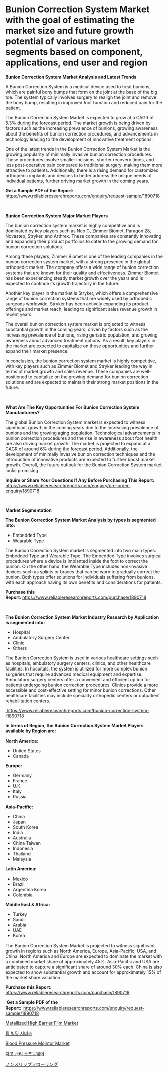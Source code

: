 <p><h1>Bunion Correction System Market with the goal of estimating the market size and future growth potential of various market segments based on component, applications, end user and region</h1></p><p><strong>Bunion Correction System Market Analysis and Latest Trends</strong></p>
<p><p>A Bunion Correction System is a medical device used to treat bunions, which are painful bony bumps that form on the joint at the base of the big toe. The system typically involves surgery to realign the joint and remove the bony bump, resulting in improved foot function and reduced pain for the patient.</p><p>The Bunion Correction System Market is expected to grow at a CAGR of 5.3% during the forecast period. The market growth is being driven by factors such as the increasing prevalence of bunions, growing awareness about the benefits of bunion correction procedures, and advancements in technology leading to the development of innovative treatment options.</p><p>One of the latest trends in the Bunion Correction System Market is the growing popularity of minimally invasive bunion correction procedures. These procedures involve smaller incisions, shorter recovery times, and less post-operative pain compared to traditional surgery, making them more attractive to patients. Additionally, there is a rising demand for customized orthopedic implants and devices to better address the unique needs of individual patients, further driving market growth in the coming years.</p></p>
<p><strong>Get a Sample PDF of the Report:&nbsp;</strong> <a href="https://www.reliableresearchreports.com/enquiry/request-sample/1890718">https://www.reliableresearchreports.com/enquiry/request-sample/1890718</a></p>
<p>&nbsp;</p>
<p><strong>Bunion Correction System Major Market Players</strong></p>
<p><p>The bunion correction system market is highly competitive and is dominated by key players such as Neo G, Zimmer Biomet, Paragon 28, Novastep, Stryker, and Arthrex. These companies are constantly innovating and expanding their product portfolios to cater to the growing demand for bunion correction solutions.</p><p>Among these players, Zimmer Biomet is one of the leading companies in the bunion correction system market, with a strong presence in the global orthopedic market. The company offers a wide range of bunion correction systems that are known for their quality and effectiveness. Zimmer Biomet has been experiencing steady market growth over the years and is expected to continue its growth trajectory in the future.</p><p>Another key player in the market is Stryker, which offers a comprehensive range of bunion correction systems that are widely used by orthopedic surgeons worldwide. Stryker has been actively expanding its product offerings and market reach, leading to significant sales revenue growth in recent years.</p><p>The overall bunion correction system market is projected to witness substantial growth in the coming years, driven by factors such as the increasing prevalence of bunions, rising geriatric population, and growing awareness about advanced treatment options. As a result, key players in the market are expected to capitalize on these opportunities and further expand their market presence.</p><p>In conclusion, the bunion correction system market is highly competitive, with key players such as Zimmer Biomet and Stryker leading the way in terms of market growth and sales revenue. These companies are well-positioned to capitalize on the growing demand for bunion correction solutions and are expected to maintain their strong market positions in the future.</p></p>
<p>&nbsp;</p>
<p><strong>What Are The Key Opportunities For Bunion Correction System Manufacturers?</strong></p>
<p><p>The global Bunion Correction System market is expected to witness significant growth in the coming years due to the increasing prevalence of bunions and the growing aging population. Technological advancements in bunion correction procedures and the rise in awareness about foot health are also driving market growth. The market is projected to expand at a CAGR of around 6% during the forecast period. Additionally, the development of minimally invasive bunion correction techniques and the introduction of innovative products are expected to further boost market growth. Overall, the future outlook for the Bunion Correction System market looks promising.</p></p>
<p><strong>Inquire or Share Your Questions If Any Before Purchasing This Report:</strong> <a href="https://www.reliableresearchreports.com/enquiry/pre-order-enquiry/1890718">https://www.reliableresearchreports.com/enquiry/pre-order-enquiry/1890718</a></p>
<p>&nbsp;</p>
<p><strong>Market Segmentation</strong></p>
<p><strong>The Bunion Correction System Market Analysis by types is segmented into:</strong></p>
<p><ul><li>Embedded Type</li><li>Wearable Type</li></ul></p>
<p><p>The Bunion Correction System market is segmented into two main types: Embedded Type and Wearable Type. The Embedded Type involves surgical procedures where a device is implanted inside the foot to correct the bunion. On the other hand, the Wearable Type includes non-invasive devices such as splints or braces that can be worn to gradually correct the bunion. Both types offer solutions for individuals suffering from bunions, with each approach having its own benefits and considerations for patients.</p></p>
<p><strong>Purchase this Report:&nbsp;</strong><a href="https://www.reliableresearchreports.com/purchase/1890718">https://www.reliableresearchreports.com/purchase/1890718</a></p>
<p>&nbsp;</p>
<p><strong>The Bunion Correction System Market Industry Research by Application is segmented into:</strong></p>
<p><ul><li>Hospital</li><li>Ambulatory Surgery Center</li><li>Clinic</li><li>Others</li></ul></p>
<p><p>The Bunion Correction System is used in various healthcare settings such as hospitals, ambulatory surgery centers, clinics, and other healthcare facilities. In hospitals, the system is utilized for more complex bunion surgeries that require advanced medical equipment and expertise. Ambulatory surgery centers offer a convenient and efficient option for patients undergoing bunion correction procedures. Clinics provide a more accessible and cost-effective setting for minor bunion corrections. Other healthcare facilities may include specialty orthopedic centers or outpatient rehabilitation centers.</p></p>
<p><a href="https://www.reliableresearchreports.com/bunion-correction-system-r1890718">&nbsp;https://www.reliableresearchreports.com/bunion-correction-system-r1890718</a></p>
<p><strong>In terms of Region, the Bunion Correction System Market Players available by Region are:</strong></p>
<p>
    <p> <strong> North America: </strong>
        <ul>
            <li>United States</li>
            <li>Canada</li>
        </ul>
        </p> 
    <p> <strong> Europe: </strong>
        <ul>
            <li>Germany</li>
            <li>France</li>
            <li>U.K.</li>
            <li>Italy</li>
            <li>Russia</li>
        </ul>
        </p> 
    <p> <strong> Asia-Pacific: </strong>
        <ul>
            <li>China</li>
            <li>Japan</li>
            <li>South Korea</li>
            <li>India</li>
            <li>Australia</li>
            <li>China Taiwan</li>
            <li>Indonesia</li>
            <li>Thailand</li>
            <li>Malaysia</li>
        </ul>
        </p> 
    <p> <strong> Latin America: </strong>
        <ul>
            <li>Mexico</li>
            <li>Brazil</li>
            <li>Argentina Korea</li>
            <li>Colombia</li>
        </ul>
        </p> 
    <p> <strong> Middle East & Africa: </strong>
        <ul>
            <li>Turkey</li>
            <li>Saudi</li>
            <li>Arabia</li>
            <li>UAE</li>
            <li>Korea</li>
        </ul>
    </p>
    </p>
<p><p>The Bunion Correction System Market is projected to witness significant growth in regions such as North America, Europe, Asia-Pacific, USA, and China. North America and Europe are expected to dominate the market with a combined market share of approximately 45%. Asia-Pacific and USA are anticipated to capture a significant share of around 30% each. China is also expected to show substantial growth and account for approximately 15% of the market share valuation.</p></p>
<p><strong>Purchase this Report: </strong><a href="https://www.reliableresearchreports.com/purchase/1890718">https://www.reliableresearchreports.com/purchase/1890718</a></p>
<p>&nbsp;<strong>Get a Sample PDF of the Report:&nbsp;&nbsp;</strong><a href="https://www.reliableresearchreports.com/enquiry/request-sample/1890718">https://www.reliableresearchreports.com/enquiry/request-sample/1890718</a></p>
<p><strong></strong></p>
<p><p><a href="https://issuu.com/reportprime-2/docs/metallized-high-barrier-film-market-size-2030.pptx">Metallized High Barrier Film Market</a></p><p><a href="https://medium.com/@alexemumu2022/%ED%8C%80-%EB%B9%8C%EB%94%A9-%EC%84%9C%EB%B9%84%EC%8A%A4-%EC%8B%9C%EC%9E%A5-%EA%B7%9C%EB%AA%A8-%EC%8B%9C%EC%9E%A5-%EC%A0%84%EB%A7%9D-%EB%B0%8F-%EC%8B%9C%EC%9E%A5-%EC%98%88%EC%B8%A1-2024%EB%85%84%EB%B6%80%ED%84%B0-2031%EB%85%84%EA%B9%8C%EC%A7%80-4f12099b530f">팀 빌딩 서비스</a></p><p><a href="https://www.linkedin.com/pulse/blood-pressure-mointor-market-comprehensive-assessment-type-772fe?trackingId=ME4yyaRz5Kikk28%2FunZGCg%3D%3D">Blood Pressure Mointor Market</a></p><p><a href="https://medium.com/@koleledner/%EC%B0%A8%EA%B3%A0-%EA%B4%80%EB%A6%AC-%EC%86%8C%ED%94%84%ED%8A%B8%EC%9B%A8%EC%96%B4-%EC%8B%9C%EC%9E%A5-%EB%B6%84%EC%84%9D-%EB%B0%8F-2024%EB%85%84%EB%B6%80%ED%84%B0-2031%EB%85%84%EA%B9%8C%EC%A7%80%EC%9D%98-%ED%81%AC%EA%B8%B0-%EC%98%88%EC%B8%A1-024d08fb95a4">차고 관리 소프트웨어</a></p><p><a href="https://medium.com/@laceyzemlak1/%E3%83%8E%E3%83%B3%E3%82%B9%E3%83%AA%E3%83%83%E3%83%97%E5%BA%8A%E5%B8%82%E5%A0%B4%E3%81%AF-%E5%B8%82%E5%A0%B4%E3%82%B7%E3%82%A7%E3%82%A2-%E5%B8%82%E5%A0%B4%E5%8B%95%E5%90%91-%E5%B8%82%E5%A0%B4%E6%88%90%E9%95%B7%E3%81%AB%E9%96%A2%E3%81%99%E3%82%8B%E6%83%85%E5%A0%B1%E3%82%92%E6%8F%90%E4%BE%9B%E3%81%97%E3%81%BE%E3%81%99-80037767f1d0">ノンスリップフローリング</a></p></p>